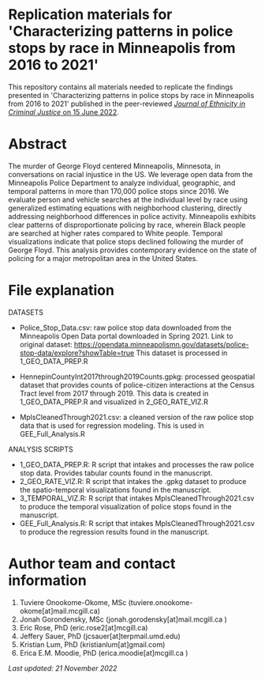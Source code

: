 # Replication materials for 'Characterizing patterns in police stops by race in Minneapolis from 2016 to 2021' 

This repository contains all materials needed to replicate the findings presented in 'Characterizing patterns in police stops by race in Minneapolis from 2016 to 2021' published in the peer-reviewed [*Journal of Ethnicity in Criminal Justice* on 15 June 2022](https://www.tandfonline.com/doi/abs/10.1080/15377938.2022.2086192).

# Abstract

The murder of George Floyd centered Minneapolis, Minnesota, in conversations on racial injustice in the US. We leverage open data from the Minneapolis Police Department to analyze individual, geographic, and temporal patterns in more than 170,000 police stops since 2016. We evaluate person and vehicle searches at the individual level by race using generalized estimating equations with neighborhood clustering, directly addressing neighborhood differences in police activity. Minneapolis exhibits clear patterns of disproportionate policing by race, wherein Black people are searched at higher rates compared to White people. Temporal visualizations indicate that police stops declined following the murder of George Floyd. This analysis provides contemporary evidence on the state of policing for a major metropolitan area in the United States.

# File explanation 

DATASETS

- Police_Stop_Data.csv: raw police stop data downloaded from the Minneapolis Open Data portal
downloaded in Spring 2021. Link to original dataset: https://opendata.minneapolismn.gov/datasets/police-stop-data/explore?showTable=true
This dataset is processed in 1_GEO_DATA_PREP.R

- HennepinCountyInt2017through2019Counts.gpkg: processed geospatial dataset that provides
counts of police-citizen interactions at the Census Tract level from 2017 through 2019. This data is
created in 1_GEO_DATA_PREP.R and visualized in 2_GEO_RATE_VIZ.R

- MplsCleanedThrough2021.csv: a cleaned version of the raw police stop data that is used for
regression modeling. This is used in GEE_Full_Analysis.R

ANALYSIS SCRIPTS

- 1_GEO_DATA_PREP.R: R script that intakes and processes the raw police stop data. Provides
tabular counts found in the manuscript.
- 2_GEO_RATE_VIZ.R: R script that intakes the .gpkg dataset to produce the spatio-temporal visualizations
found in the manuscript.
- 3_TEMPORAL_VIZ.R: R script that intakes MplsCleanedThrough2021.csv to produce the temporal visualization of police stops
found in the manuscript.
- GEE_Full_Analysis.R: R script that intakes MplsCleanedThrough2021.csv to produce the regression results found in the manuscript.

# Author team and contact information

1. Tuviere Onookome-Okome, MSc (tuviere.onookome-okome[at]mail.mcgill.ca)
2. Jonah Gorondensky, MSc (jonah.gorodensky[at]mail.mcgill.ca )
3. Eric Rose, PhD (eric.rose2[at]mcgill.ca)
4. Jeffery Sauer, PhD (jcsauer[at]terpmail.umd.edu)
5. Kristian Lum, PhD (kristianlum[at]gmail.com)
6. Erica E.M. Moodie, PhD (erica.moodie[at]mcgill.ca ) 

*Last updated: 21 November 2022*
